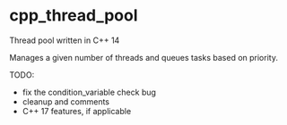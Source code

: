 # cpp_thread_pool
Thread pool written in C++ 14

Manages a given number of threads and queues tasks based on priority.

TODO:
 - fix the condition_variable check bug
 - cleanup and comments
 - C++ 17 features, if applicable
